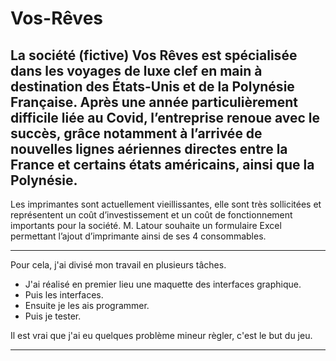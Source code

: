 # Vos-Rêves

La société (fictive) Vos Rêves est spécialisée dans les voyages de luxe clef en main à destination des États-Unis et de la Polynésie Française. Après une année particulièrement difficile liée au Covid, l’entreprise renoue avec le succès, grâce notamment à l’arrivée de nouvelles lignes aériennes directes entre la France et certains états américains, ainsi que la Polynésie.
-----------------------------------------------------------------------------------------------------------------------------------------------------------

Les imprimantes sont actuellement vieillissantes, elle sont très sollicitées et représentent un coût d’investissement et un coût de fonctionnement importants pour la société. M. Latour souhaite un formulaire Excel permettant l’ajout d’imprimante ainsi de ses 4 consommables.

-----------------------------------------------------------------------------------------------------------------------------------------------------------

Pour cela, j'ai divisé mon travail en plusieurs tâches.

- J'ai réalisé en premier lieu une maquette des interfaces graphique. 
- Puis les interfaces.
- Ensuite je les ais programmer.
- Puis je tester.

Il est vrai que j'ai eu quelques problème mineur règler, c'est le but du jeu.

-----------------------------------------------------------------------------------------------------------------------------------------------------------
